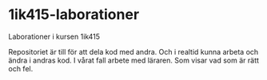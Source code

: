 1ik415-laborationer
===================

Laborationer i kursen 1ik415

Repositoriet är till för att dela kod med andra. Och i realtid kunna arbeta och ändra i andras kod. 
I vårat fall arbete med läraren. Som visar vad som är rätt och fel. 
